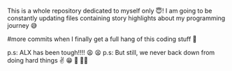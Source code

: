 This is a whole repository dedicated to myself only :innocent:!
I am going to be constantly updating files containing story highlights about my programming journey :sweat_smile:

#more commits when I finally get a full hang of this coding stuff :rofl:

p.s: ALX has been tough!!!! :weary: :tired_face:
p.s: But still, we never back down from doing hard things :v: :grin: :muscle: :woman_technologist: